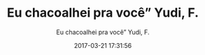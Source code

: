 ---
title: "Eu chacoalhei pra você” Yudi, F."
subtitle: "Eu chacoalhei pra você” Yudi, F."
image: "img/20170321-euchacoalheipravocê”yudi,f..jpg"
date: 2017-03-21 17:31:56
---